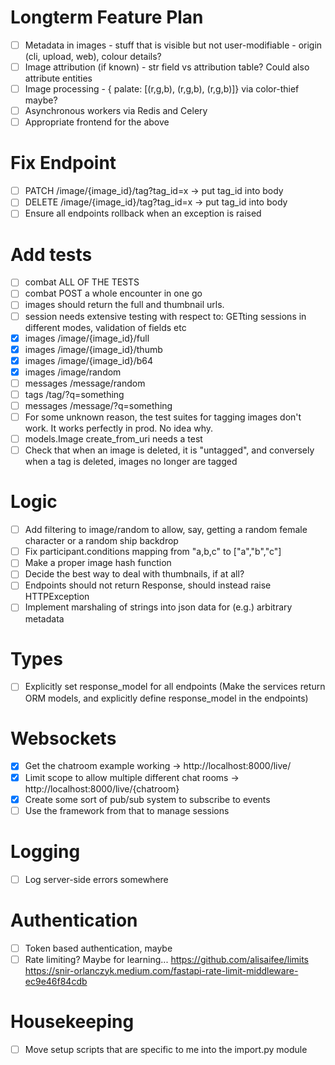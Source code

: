 # Longterm Feature Plan
 - [ ] Metadata in images - stuff that is visible but not user-modifiable - origin (cli, upload, web), colour details?
 - [ ] Image attribution (if known) - str field vs attribution table? Could also attribute entities 
 - [ ] Image processing  - { palate: [(r,g,b), (r,g,b), (r,g,b)]} via color-thief maybe?
 - [ ] Asynchronous workers via Redis and Celery
 - [ ] Appropriate frontend for the above

# Fix Endpoint 
 - [ ] PATCH /image/{image_id}/tag?tag_id=x -> put tag_id into body
 - [ ] DELETE /image/{image_id}/tag?tag_id=x -> put tag_id into body
 - [ ] Ensure all endpoints rollback when an exception is raised 

# Add tests
 - [ ] combat ALL OF THE TESTS
 - [ ] combat POST a whole encounter in one go
 - [ ] images should return the full and thumbnail urls.
 - [ ] session needs extensive testing with respect to: GETting sessions in different modes, validation of fields etc
 - [x] images /image/{image_id}/full
 - [x] images /image/{image_id}/thumb
 - [x] images /image/{image_id}/b64
 - [x] images /image/random
 - [ ] messages /message/random
 - [ ] tags /tag/?q=something
 - [ ] messages /message/?q=something
 - [ ] For some unknown reason, the test suites for tagging images don't work. It works perfectly in prod. No idea why. 
 - [ ] models.Image create_from_uri needs a test
 - [ ] Check that when an image is deleted, it is "untagged", and conversely when a tag is deleted, images no longer are tagged

# Logic
 - [ ] Add filtering to image/random to allow, say, getting a random female character or a random ship backdrop
 - [ ] Fix participant.conditions mapping from "a,b,c" to ["a","b","c"]
 - [ ] Make a proper image hash function
 - [ ] Decide the best way to deal with thumbnails, if at all?
 - [ ] Endpoints should not return Response, should instead raise HTTPException
 - [ ] Implement marshaling of strings into json data for (e.g.) arbitrary metadata

# Types
 - [ ] Explicitly set response_model for all endpoints (Make the services return ORM models, and explicitly define response_model in the endpoints)
 
# Websockets
 - [x] Get the chatroom example working -> http://localhost:8000/live/
 - [x] Limit scope to allow multiple different chat rooms -> http://localhost:8000/live/{chatroom}
 - [x] Create some sort of pub/sub system to subscribe to events
 - [ ] Use the framework from that to manage sessions 

# Logging
 - [ ] Log server-side errors somewhere

# Authentication
 - [ ] Token based authentication, maybe
 - [ ] Rate limiting? Maybe for learning... https://github.com/alisaifee/limits https://snir-orlanczyk.medium.com/fastapi-rate-limit-middleware-ec9e46f84cdb
 
# Housekeeping
 - [ ] Move setup scripts that are specific to me into the import.py module